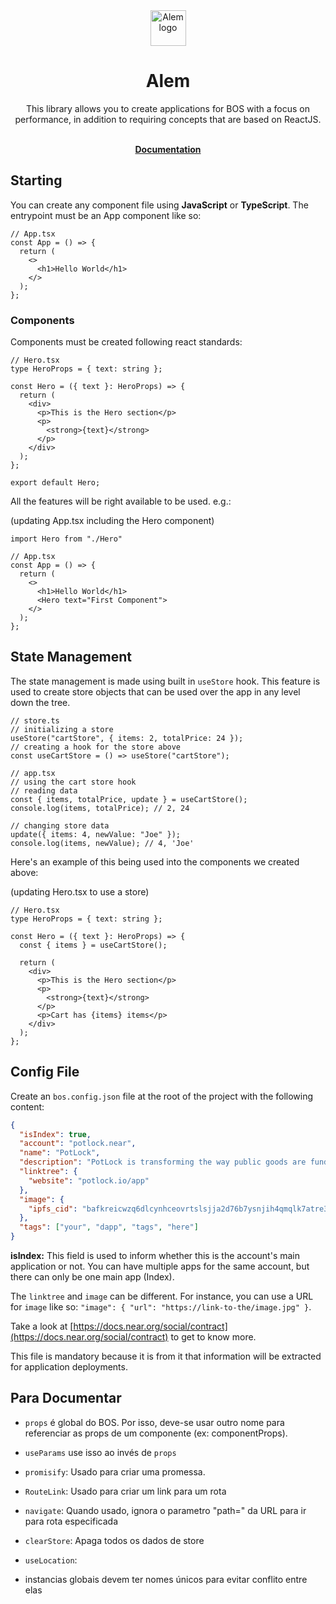 <div align="center"><img src='https://github.com/wpdas/alem/blob/main/docs/assets/near-script-logo.png' height='57' alt='Alem logo' /></div>

# <div align="center">Alem</div>

<div align="center">This library allows you to create applications for BOS with a focus on performance, in addition to requiring concepts that are based on ReactJS.</div><br/>

<p align="center">
    <a href="#"><b>Documentation</b></a>
</p>

## Starting

You can create any component file using **JavaScript** or **TypeScript**. The entrypoint must be an App component like so:

```tsx
// App.tsx
const App = () => {
  return (
    <>
      <h1>Hello World</h1>
    </>
  );
};
```

### Components

Components must be created following react standards:

```tsx
// Hero.tsx
type HeroProps = { text: string };

const Hero = ({ text }: HeroProps) => {
  return (
    <div>
      <p>This is the Hero section</p>
      <p>
        <strong>{text}</strong>
      </p>
    </div>
  );
};

export default Hero;
```

All the features will be right available to be used. e.g.:

(updating App.tsx including the Hero component)

```tsx
import Hero from "./Hero"

// App.tsx
const App = () => {
  return (
    <>
      <h1>Hello World</h1>
      <Hero text="First Component">
    </>
  );
};
```

## State Management

The state management is made using built in `useStore` hook. This feature is used to create store objects that can be used over the app in any level down the tree.

```tsx
// store.ts
// initializing a store
useStore("cartStore", { items: 2, totalPrice: 24 });
// creating a hook for the store above
const useCartStore = () => useStore("cartStore");

// app.tsx
// using the cart store hook
// reading data
const { items, totalPrice, update } = useCartStore();
console.log(items, totalPrice); // 2, 24

// changing store data
update({ items: 4, newValue: "Joe" });
console.log(items, newValue); // 4, 'Joe'
```

Here's an example of this being used into the components we created above:

(updating Hero.tsx to use a store)

```tsx
// Hero.tsx
type HeroProps = { text: string };

const Hero = ({ text }: HeroProps) => {
  const { items } = useCartStore();

  return (
    <div>
      <p>This is the Hero section</p>
      <p>
        <strong>{text}</strong>
      </p>
      <p>Cart has {items} items</p>
    </div>
  );
};
```

## Config File

Create an `bos.config.json` file at the root of the project with the following content:

```json
{
  "isIndex": true,
  "account": "potlock.near",
  "name": "PotLock",
  "description": "PotLock is transforming the way public goods are funded. Create your project, donate to your favroite project, or earn automatic on-chain referrals from funding for your favorite public goods.\n\nLearn more at https://docs.potlock.io ",
  "linktree": {
    "website": "potlock.io/app"
  },
  "image": {
    "ipfs_cid": "bafkreicwzq6dlcynhceovrtslsjja2d76b7ysnjih4qmqlk7atre3w2nay"
  },
  "tags": ["your", "dapp", "tags", "here"]
}
```

<!-- TODO: Improve this text -->

**isIndex:** This field is used to inform whether this is the account's main application or not. You can have multiple apps for the same account, but there can only be one main app (Index).

The `linktree` and `image` can be different. For instance, you can use a URL for `image` like so: `"image": { "url": "https://link-to-the/image.jpg" }`.

Take a look at [https://docs.near.org/social/contract](https://docs.near.org/social/contract) to get to know more.

This file is mandatory because it is from it that information will be extracted for application deployments.

## Para Documentar

- `props` é global do BOS. Por isso, deve-se usar outro nome para referenciar as props de um componente (ex: componentProps).

- `useParams` use isso ao invés de `props`

- `promisify`: Usado para criar uma promessa.

- `RouteLink`: Usado para criar um link para um rota

- `navigate`: Quando usado, ignora o parametro "path=" da URL para ir para rota especificada

- `clearStore`: Apaga todos os dados de store

- `useLocation`:

- instancias globais devem ter nomes únicos para evitar conflito entre elas
